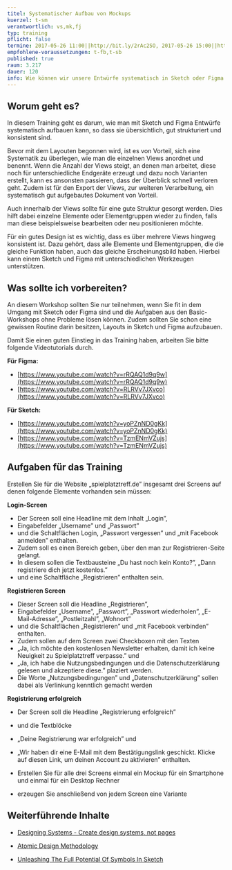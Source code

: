 ```yaml
---
titel: Systematischer Aufbau von Mockups
kuerzel: t-sm
verantwortlich: vs,mk,fj
typ: training
pflicht: false
termine: 2017-05-26 11:00||http://bit.ly/2rAc2SO, 2017-05-26 15:00||http://bit.ly/2qFwJ0H, 2017-06-02 11:00, 2017-06-02 15:00
empfohlene-voraussetzungen: t-fb,t-sb
published: true
raum: 3.217
dauer: 120
info: Wie können wir unsere Entwürfe systematisch in Sketch oder Figma aufbauen?
---
```

## Worum geht es?
In diesem Training geht es darum, wie man mit Sketch und Figma Entwürfe systematisch aufbauen kann, so dass sie übersichtlich, gut strukturiert und konsistent sind.

Bevor mit dem Layouten begonnen wird, ist es von Vorteil, sich eine Systematik zu überlegen, wie man die einzelnen Views anordnet und benennt. Wenn die Anzahl der Views steigt, an denen man arbeitet, diese noch für unterschiedliche Endgeräte erzeugt und dazu noch Varianten erstellt, kann es ansonsten passieren, dass der Überblick schnell verloren geht. Zudem ist für den Export der Views, zur weiteren Verarbeitung, ein systematisch gut aufgebautes Dokument von Vorteil.

Auch innerhalb der Views sollte für eine gute Struktur gesorgt werden. Dies hilft dabei einzelne Elemente oder Elementgruppen wieder zu finden, falls man diese beispielsweise bearbeiten oder neu positionieren möchte.

Für ein gutes Design ist es wichtig, dass es über mehrere Views hingweg konsistent ist. Dazu gehört, dass alle Elemente und Elementgruppen, die die gleiche Funktion haben, auch das gleiche Erscheinungsbild haben. Hierbei kann einem Sketch und Figma mit unterschiedlichen Werkzeugen unterstützen.

## Was sollte ich vorbereiten?

An diesem Workshop sollten Sie nur teilnehmen, wenn Sie fit in dem Umgang mit Sketch oder Figma sind und die Aufgaben aus den Basic-Workshops ohne Probleme lösen können. Zudem sollten Sie schon eine gewissen Routine darin besitzen, Layouts in Sketch und Figma aufzubauen.

Damit Sie einen guten Einstieg in das Training haben, arbeiten Sie bitte folgende Videotutorials durch.

**Für Figma:**

* [https://www.youtube.com/watch?v=rRQAQ1d9q9w](https://www.youtube.com/watch?v=rRQAQ1d9q9w)
* [https://www.youtube.com/watch?v=RLRVv7JXvco](https://www.youtube.com/watch?v=RLRVv7JXvco)



**Für Sketch:**

* [https://www.youtube.com/watch?v=yoPZnND0gKk](https://www.youtube.com/watch?v=yoPZnND0gKk)
* [https://www.youtube.com/watch?v=TzmENmVZujs](https://www.youtube.com/watch?v=TzmENmVZujs)

## Aufgaben für das Training

Erstellen Sie für die Website „spielplatztreff.de” insgesamt drei Screens auf denen folgende Elemente vorhanden sein müssen:

**Login-Screen**
* Der Screen soll eine Headline mit dem Inhalt „Login”,
* Eingabefelder „Username” und „Passwort”
* und die Schaltflächen Login, „Passwort vergessen” und „mit Facebook anmelden” enthalten.
* Zudem soll es einen Bereich geben, über den man zur Registrieren-Seite gelangt.
* In diesem sollen die Textbausteine „Du hast noch kein Konto?”, „Dann registriere dich jetzt kostenlos.”
* und eine Schaltfläche „Registrieren” enthalten sein.

**Registrieren Screen**
* Dieser Screen soll die Headline „Registrieren”,
* Eingabefelder „Username”, „Passwort”, „Passwort wiederholen”, „E-Mail-Adresse”, „Postleitzahl”, „Wohnort” 
* und die Schaltflächen „Registrieren” und „mit Facebook verbinden” enthalten.
* Zudem sollen auf dem Screen zwei Checkboxen mit den Texten
* „Ja, ich möchte den kostenlosen Newsletter erhalten, damit ich keine Neuigkeit zu Spielplatztreff verpasse.” und
* „Ja, ich habe die Nutzungsbedingungen und die Datenschutzerklärung gelesen und akzeptiere diese.” plaziert werden.
* Die Worte „Nutzungsbedingungen” und „Datenschutzerklärung” sollen dabei als Verlinkung kenntlich gemacht werden

**Registrierung erfolgreich**

* Der Screen soll die Headline „Registrierung erfolgreich” 
* und die Textblöcke
* „Deine Registrierung war erfolgreich” und
* „Wir haben dir eine E-Mail mit dem Bestätigungslink geschickt. Klicke auf diesen Link, um deinen Account zu aktivieren” enthalten.



* Erstellen Sie für alle drei Screens einmal ein Mockup für ein Smartphone und einmal für ein Desktop Rechner
* erzeugen Sie anschließend von jedem Screen eine Variante

## Weiterführende Inhalte

* [Designing Systems - Create design systems, not pages](http://atomicdesign.bradfrost.com/chapter-1/)

* [Atomic Design Methodology](http://atomicdesign.bradfrost.com/chapter-2/)

* [Unleashing The Full Potential Of Symbols In Sketch](https://www.smashingmagazine.com/2017/04/symbols-sketch/)

  ​



